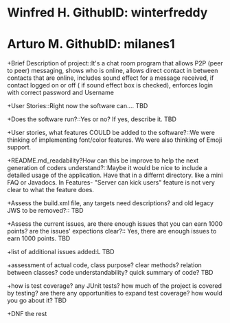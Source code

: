 # Winfred H.   GithubID: winterfreddy
# Arturo M.    GithubID: milanes1

+Brief Description of project::It's a chat room program that allows P2P (peer to peer) messaging, shows who is online, allows direct contact in between contacts that are online, includes sound effect for a message received, if contact logged on or off ( if sound effect box is checked), enforces login with correct password and Username

+User Stories::Right now the software can.... TBD

+Does the software run?::Yes or no? If yes, describe it. TBD

+User stories, what features COULD be added to the software?::We were thinking of implementing font/color features. We were also thinking of Emoji support.

+README.md_readability?How can this be improve to help the next generation of coders understand?::Maybe it would be nice to include a detailed usage of the application. Have that in a differnt directory. like a mini FAQ or Javadocs. In Features- "Server can kick users" feature is not very clear to what the feature does.

+Assess the build.xml file, any targets need descriptions? and old legacy JWS to be removed?:: TBD

+Assess the current issues, are there enough issues that you can earn 1000 points? are the issues' expections clear?:: Yes, there are enough issues to earn 1000 points. TBD

+list of additional issues added:L TBD

+assessment of actual code, class purpose? clear methods? relation between classes? code understandability? quick summary of code? TBD

+how is test coverage? any JUnit tests? how much of the project is covered by testing? are there any opportunities to expand test coverage? how would you go about it? TBD

+DNF the rest
